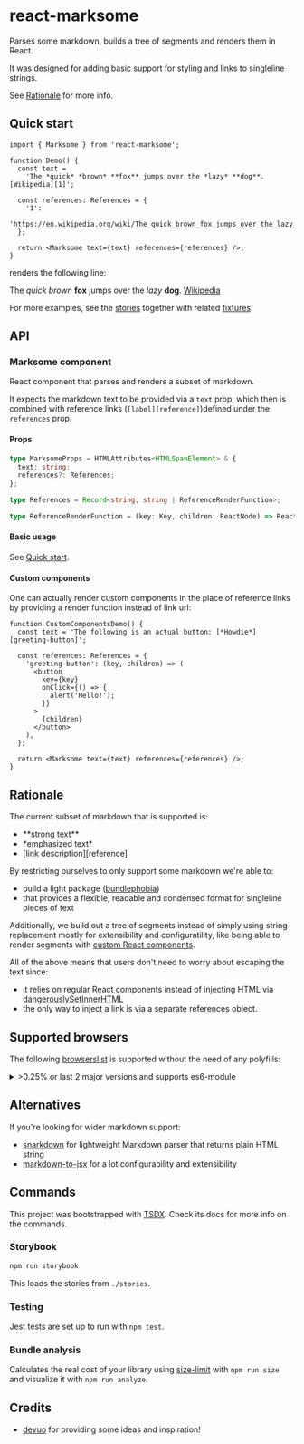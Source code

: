 # react-marksome

Parses some markdown, builds a tree of segments and renders them in React.

It was designed for adding basic support for styling and links to singleline strings.

See [Rationale](#rationale) for more info.

## Quick start

```tsx
import { Marksome } from 'react-marksome';

function Demo() {
  const text =
    'The *quick* *brown* **fox** jumps over the *lazy* **dog**. [Wikipedia][1]';

  const references: References = {
    '1':
      'https://en.wikipedia.org/wiki/The_quick_brown_fox_jumps_over_the_lazy_dog',
  };

  return <Marksome text={text} references={references} />;
}
```

renders the following line:

The _quick_ _brown_ **fox** jumps over the _lazy_ **dog**. [Wikipedia]("https://en.wikipedia.org/wiki/The_quick_brown_fox_jumps_over_the_lazy_dog")

For more examples, see the [stories](./stories/Marksome.stories.tsx) together with related [fixtures](./test/fixtures.ts).

## API

### Marksome component

React component that parses and renders a subset of markdown.

It expects the markdown text to be provided via a `text` prop, which then is combined with reference links (`[label][reference]`)defined under the `references` prop.

#### Props

```ts
type MarksomeProps = HTMLAttributes<HTMLSpanElement> & {
  text: string;
  references?: References;
};

type References = Record<string, string | ReferenceRenderFunction>;

type ReferenceRenderFunction = (key: Key, children: ReactNode) => ReactNode;
```

#### Basic usage

See [Quick start](#quick-start).

#### Custom components

One can actually render custom components in the place of reference links by providing a render function instead of link url:

```tsx
function CustomComponentsDemo() {
  const text = 'The following is an actual button: [*Howdie*][greeting-button]';

  const references: References = {
    'greeting-button': (key, children) => (
      <button
        key={key}
        onClick={() => {
          alert('Hello!');
        }}
      >
        {children}
      </button>
    ),
  };

  return <Marksome text={text} references={references} />;
}
```

## Rationale

The current subset of markdown that is supported is:

- \*\*strong text\*\*
- \*emphasized text\*
- \[link description\]\[reference\]

By restricting ourselves to only support some markdown we're able to:

- build a light package ([bundlephobia](https://bundlephobia.com/result?p=react-marksome))
- that provides a flexible, readable and condensed format for singleline pieces of text

Additionally, we build out a tree of segments instead of simply using string replacement mostly for extensibility and configuratility, like being able to render segments with [custom React components](#custom-components).

All of the above means that users don't need to worry about escaping the text since:

- it relies on regular React components instead of injecting HTML via [dangerouslySetInnerHTML](https://reactjs.org/docs/dom-elements.html#dangerouslysetinnerhtml)
- the only way to inject a link is via a separate references object.

## Supported browsers

The following [browserslist](https://github.com/browserslist/browserslist) is supported without the need of any polyfills:

<details>
  <summary>>0.25% or last 2 major versions and supports es6-module</summary>

  <p><strong>caniuse-lite db date: 15/02/2020</strong></p>
  <ul>
    <li>and_chr 87</li>
    <li>and_ff 83</li>
    <li>and_qq 10.4</li>
    <li>android 81</li>
    <li>chrome 87</li>
    <li>chrome 86</li>
    <li>chrome 85</li>
    <li>edge 87</li>
    <li>edge 86</li>
    <li>firefox 84</li>
    <li>firefox 83</li>
    <li>ios_saf 14.0-14.3</li>
    <li>ios_saf 13.4-13.7</li>
    <li>ios_saf 13.3</li>
    <li>ios_saf 13.2</li>
    <li>ios_saf 13.0-13.1</li>
    <li>ios_saf 12.2-12.4</li>
    <li>opera 72</li>
    <li>opera 71</li>
    <li>safari 14</li>
    <li>safari 13.1</li>
    <li>safari 13</li>
    <li>samsung 13.0</li>
    <li>samsung 12.0</li>
  </ul>
</details>

## Alternatives

If you're looking for wider markdown support:

- [snarkdown](https://www.npmjs.com/package/snarkdown) for lightweight Markdown parser that returns plain HTML string
- [markdown-to-jsx](https://www.npmjs.com/package/markdown-to-jsx) for a lot configurability and extensibility

## Commands

This project was bootstrapped with [TSDX](https://github.com/formium/tsdx). Check its docs for more info on the commands.

### Storybook

```bash
npm run storybook
```

This loads the stories from `./stories`.

### Testing

Jest tests are set up to run with `npm test`.

### Bundle analysis

Calculates the real cost of your library using [size-limit](https://github.com/ai/size-limit) with `npm run size` and visualize it with `npm run analyze`.

## Credits

- [devuo](https://github.com/devuo) for providing some ideas and inspiration!

